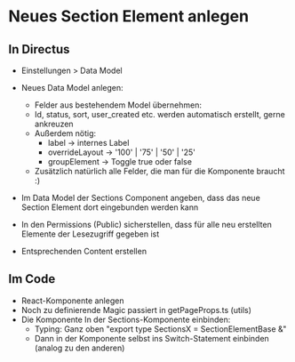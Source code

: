 # Neues Section Element anlegen

## In Directus

- Einstellungen > Data Model
- Neues Data Model anlegen:

  - Felder aus bestehendem Model übernehmen:
  - Id, status, sort, user_created etc. werden automatisch erstellt, gerne ankreuzen
  - Außerdem nötig:
    - label -> internes Label
    - overrideLayout -> '100' | '75' | '50' | '25'
    - groupElement -> Toggle true oder false
  - Zusätzlich natürlich alle Felder, die man für die Komponente braucht :)

- Im Data Model der Sections Component angeben, dass das neue Section Element dort eingebunden werden kann
- In den Permissions (Public) sicherstellen, dass für alle neu erstellten Elemente der Lesezugriff gegeben ist
- Entsprechenden Content erstellen

## Im Code

- React-Komponente anlegen
- Noch zu definierende Magic passiert in getPageProps.ts (utils)
- Die Komponente In der Sections-Komponente einbinden:
  - Typing: Ganz oben "export type SectionsX = SectionElementBase &"
  - Dann in der Komponente selbst ins Switch-Statement einbinden (analog zu den anderen)
